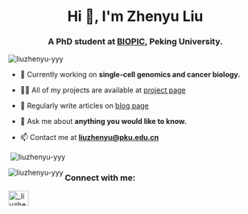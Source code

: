 <h1 align="center">Hi 👋, I'm Zhenyu Liu</h1>
<h3 align="center">A PhD student at <a href="https://biopic.pku.edu.cn/en/">BIOPIC</a>, Peking University.</h3>

<p align="left"> <img src="https://komarev.com/ghpvc/?username=liuzhenyu-yyy&label=Profile%20views&color=0e75b6&style=flat" alt="liuzhenyu-yyy" /> </p>

- 🔭 Currently working on **single-cell genomics and cancer biology.**

- 👨‍💻 All of my projects are available at [project page](https://liuzhenyu-yyy.github.io/project)

- 📝 Regularly write articles on [blog page](https://liuzhenyu-yyy.github.io/blog)

- 💬 Ask me about **anything you would like to know.**

- 📫 Contact me at **liuzhenyu@pku.edu.cn**

<p>&nbsp;<img align="center" src="https://github-readme-stats.vercel.app/api?username=liuzhenyu-yyy&show_icons=true&locale=en" alt="liuzhenyu-yyy" /></p>
<p><img align="left" src="https://github-readme-stats.vercel.app/api/top-langs?username=liuzhenyu-yyy&show_icons=true&locale=en&layout=compact" alt="liuzhenyu-yyy" /></p>

<h3 align="left">Connect with me:</h3>
<p align="left">
<a href="https://twitter.com/_liuzhenyu" target="blank"><img align="center" src="https://raw.githubusercontent.com/rahuldkjain/github-profile-readme-generator/master/src/images/icons/Social/twitter.svg" alt="_liuzhenyu" height="30" width="40" /></a>
</p>




